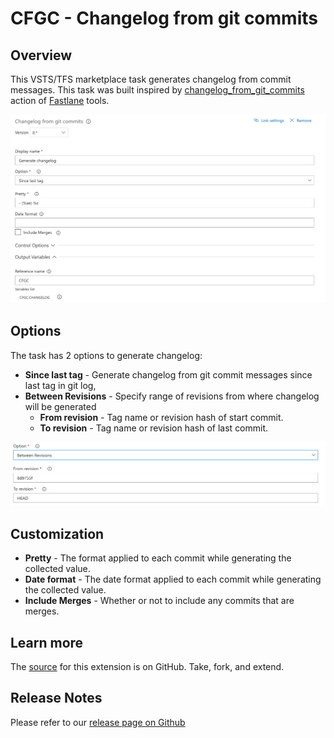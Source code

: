 # CFGC - Changelog from git commits

## Overview

This VSTS/TFS marketplace task generates changelog from commit messages. This task was built inspired by [changelog_from_git_commits](https://docs.fastlane.tools/actions/changelog_from_git_commits/) action of [Fastlane](https://fastlane.tools/) tools.

![cfgc options](images/options.png)

## Options

The task has 2 options to generate changelog:

* **Since last tag** - Generate changelog from git commit messages since last tag in git log,
* **Between Revisions** - Specify range of revisions from where changelog will be generated
  * **From revision** - Tag name or revision hash of start commit.
  * **To revision** - Tag name or revision hash of last commit.

![beetwen option](images/between-option.png)

## Customization

* **Pretty** - The format applied to each commit while generating the collected value.
* **Date format** - The date format applied to each commit while generating the collected value.
* **Include Merges** - Whether or not to include any commits that are merges.

## Learn more

The [source](https://github.com/stdevteam/cfgc) for this extension is on GitHub. Take, fork, and extend.

## Release Notes

Please refer to our [release page on Github](https://github.com/stdevteam/cfgc/releases)